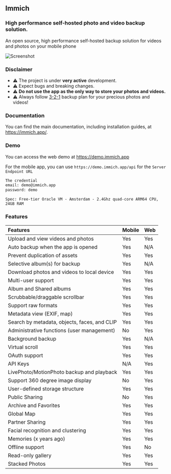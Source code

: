 ## Immich

### High performance self-hosted photo and video backup solution.

An open source, high performance self-hosted backup solution for videos and photos on your mobile phone

![Screenshot](https://raw.githubusercontent.com/immich-app/immich/main/design/immich-screenshots.png)

### Disclaimer

- ⚠️ The project is under **very active** development.
- ⚠️ Expect bugs and breaking changes.
- ⚠️ **Do not use the app as the only way to store your photos and videos.**
- ⚠️ Always follow [3-2-1](https://www.backblaze.com/blog/the-3-2-1-backup-strategy/) backup plan for your precious photos and videos!

### Documentation

You can find the main documentation, including installation guides, at https://immich.app/.

### Demo

You can access the web demo at https://demo.immich.app

For the mobile app, you can use `https://demo.immich.app/api` for the `Server Endpoint URL`

```bash title="Demo Credential"
The credential
email: demo@immich.app
password: demo
```

```
Spec: Free-tier Oracle VM - Amsterdam - 2.4Ghz quad-core ARM64 CPU, 24GB RAM
```

### Features

| Features                                     | Mobile | Web |
| :------------------------------------------- | ------ | --- |
| Upload and view videos and photos            | Yes    | Yes |
| Auto backup when the app is opened           | Yes    | N/A |
| Prevent duplication of assets                | Yes    | Yes |
| Selective album(s) for backup                | Yes    | N/A |
| Download photos and videos to local device   | Yes    | Yes |
| Multi-user support                           | Yes    | Yes |
| Album and Shared albums                      | Yes    | Yes |
| Scrubbable/draggable scrollbar               | Yes    | Yes |
| Support raw formats                          | Yes    | Yes |
| Metadata view (EXIF, map)                    | Yes    | Yes |
| Search by metadata, objects, faces, and CLIP | Yes    | Yes |
| Administrative functions (user management)   | No     | Yes |
| Background backup                            | Yes    | N/A |
| Virtual scroll                               | Yes    | Yes |
| OAuth support                                | Yes    | Yes |
| API Keys                                     | N/A    | Yes |
| LivePhoto/MotionPhoto backup and playback    | Yes    | Yes |
| Support 360 degree image display             | No     | Yes |
| User-defined storage structure               | Yes    | Yes |
| Public Sharing                               | No     | Yes |
| Archive and Favorites                        | Yes    | Yes |
| Global Map                                   | Yes    | Yes |
| Partner Sharing                              | Yes    | Yes |
| Facial recognition and clustering            | Yes    | Yes |
| Memories (x years ago)                       | Yes    | Yes |
| Offline support                              | Yes    | No  |
| Read-only gallery                            | Yes    | Yes |
| Stacked Photos                               | Yes    | Yes |
